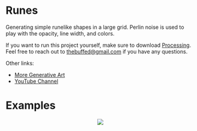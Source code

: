 # Runes

Generating simple runelike shapes in a large grid. Perlin noise is used to play with the opacity, line width, and colors.

If you want to run this project yourself, make sure to download [Processing](processing.org). Feel free to reach out to thebuffed@gmail.com if you have any questions.

Other links:
- [More Generative Art](https://github.com/erdavids/Generative-Art)
- [YouTube Channel](https://www.youtube.com/channel/UCUrmX3SvpPerq-KAfGBrgGQ)

# Examples

<p align="center"><img src="https://github.com/erdavids/Runes/blob/master/Examples/ThickerLines/6011.png"></p>
